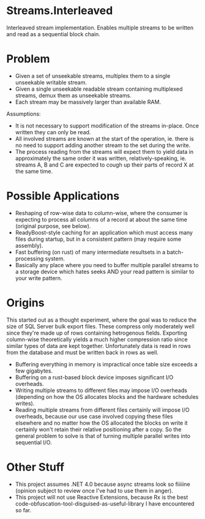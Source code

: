 Streams.Interleaved
===================

Interleaved stream implementation. Enables multiple streams to be written and read as a sequential block chain.

Problem
=======

 * Given a set of unseekable streams, multiplex them to a single unseekable writable stream.
 * Given a single unseekable readable stream containing multiplexed streams, demux them as unseekable streams.
 * Each stream may be massively larger than available RAM.

Assumptions:
 * It is not necessary to support modification of the streams in-place. Once written they can only be read.
 * All involved streams are known at the start of the operation, ie. there is no need to support adding another stream to the set during the write. 
 * The process reading from the streams will expect them to yield data in approximately the same order it was written, relatively-speaking, ie. streams A, B and C are expected to cough up their parts of record X at the same time.
 
Possible Applications
=====================

 * Reshaping of row-wise data to column-wise, where the consumer is expecting to process all columns of a record at about the same time (original purpose, see below).
 * ReadyBoost-style caching for an application which must access many files during startup, but in a consistent pattern (may require some assembly).
 * Fast buffering (on rust) of many intermediate resultsets in a batch-processing system.
 * Basically any place where you need to buffer multiple parallel streams to a storage device which hates seeks AND your read pattern is similar to your write pattern.
 
Origins
=======

This started out as a thought experiment, where the goal was to reduce the size of SQL Server bulk export files. These compress only moderately well since they're made up of rows containing hetrogenous fields. Exporting column-wise theoretically yields a much higher compression ratio since similar types of data are kept together. Unfortunately data is read in rows from the database and must be written back in rows as well.
 * Buffering everything in memory is impractical once table size exceeds a few gigabytes.
 * Buffering on a rust-based block device imposes significant I/O overheads.
 * Writing multiple streams to different files may impose I/O overheads (depending on how the OS allocates blocks and the hardware schedules writes).
 * Reading multiple streams from different files certainly will impose I/O overheads, because our use case involved copying these files elsewhere and no matter how the OS allocated the blocks on write it certainly won't retain their relative positioning after a copy.
So the general problem to solve is that of turning multiple parallel writes into sequential I/O.

Other Stuff
===========

 * This project assumes .NET 4.0 because async streams look so fiiiiine (opinion subject to review once I've had to use them in anger).
 * This project will not use Reactive Extensions, because Rx is the best code-obfuscation-tool-disguised-as-useful-library I have encountered so far.
